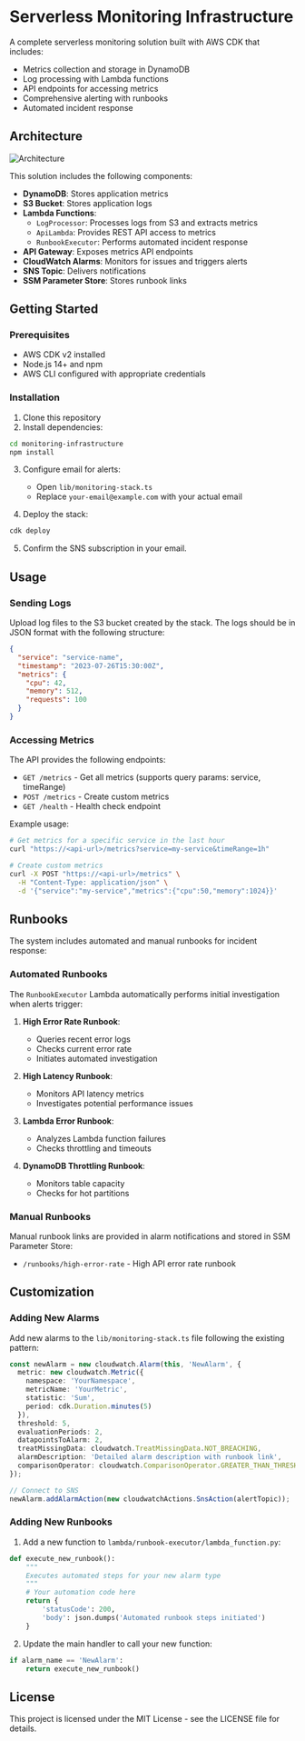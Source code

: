 # Serverless Monitoring Infrastructure

A complete serverless monitoring solution built with AWS CDK that includes:
- Metrics collection and storage in DynamoDB
- Log processing with Lambda functions
- API endpoints for accessing metrics
- Comprehensive alerting with runbooks
- Automated incident response

## Architecture

![Architecture](docs/architecture.png)

This solution includes the following components:
- **DynamoDB**: Stores application metrics
- **S3 Bucket**: Stores application logs
- **Lambda Functions**:
  - `LogProcessor`: Processes logs from S3 and extracts metrics
  - `ApiLambda`: Provides REST API access to metrics
  - `RunbookExecutor`: Performs automated incident response
- **API Gateway**: Exposes metrics API endpoints
- **CloudWatch Alarms**: Monitors for issues and triggers alerts
- **SNS Topic**: Delivers notifications
- **SSM Parameter Store**: Stores runbook links

## Getting Started

### Prerequisites

- AWS CDK v2 installed
- Node.js 14+ and npm
- AWS CLI configured with appropriate credentials

### Installation

1. Clone this repository
2. Install dependencies:
```bash
cd monitoring-infrastructure
npm install
```

3. Configure email for alerts:
   - Open `lib/monitoring-stack.ts`
   - Replace `your-email@example.com` with your actual email

4. Deploy the stack:
```bash
cdk deploy
```

5. Confirm the SNS subscription in your email.

## Usage

### Sending Logs

Upload log files to the S3 bucket created by the stack. The logs should be in JSON format with the following structure:

```json
{
  "service": "service-name",
  "timestamp": "2023-07-26T15:30:00Z",
  "metrics": {
    "cpu": 42,
    "memory": 512,
    "requests": 100
  }
}
```

### Accessing Metrics

The API provides the following endpoints:

- `GET /metrics` - Get all metrics (supports query params: service, timeRange)
- `POST /metrics` - Create custom metrics
- `GET /health` - Health check endpoint

Example usage:
```bash
# Get metrics for a specific service in the last hour
curl "https://<api-url>/metrics?service=my-service&timeRange=1h"

# Create custom metrics
curl -X POST "https://<api-url>/metrics" \
  -H "Content-Type: application/json" \
  -d '{"service":"my-service","metrics":{"cpu":50,"memory":1024}}'
```

## Runbooks

The system includes automated and manual runbooks for incident response:

### Automated Runbooks

The `RunbookExecutor` Lambda automatically performs initial investigation when alerts trigger:

1. **High Error Rate Runbook**:
   - Queries recent error logs
   - Checks current error rate
   - Initiates automated investigation

2. **High Latency Runbook**:
   - Monitors API latency metrics
   - Investigates potential performance issues

3. **Lambda Error Runbook**:
   - Analyzes Lambda function failures
   - Checks throttling and timeouts

4. **DynamoDB Throttling Runbook**:
   - Monitors table capacity
   - Checks for hot partitions

### Manual Runbooks

Manual runbook links are provided in alarm notifications and stored in SSM Parameter Store:
- `/runbooks/high-error-rate` - High API error rate runbook

## Customization

### Adding New Alarms

Add new alarms to the `lib/monitoring-stack.ts` file following the existing pattern:

```typescript
const newAlarm = new cloudwatch.Alarm(this, 'NewAlarm', {
  metric: new cloudwatch.Metric({
    namespace: 'YourNamespace',
    metricName: 'YourMetric',
    statistic: 'Sum',
    period: cdk.Duration.minutes(5)
  }),
  threshold: 5,
  evaluationPeriods: 2,
  datapointsToAlarm: 2,
  treatMissingData: cloudwatch.TreatMissingData.NOT_BREACHING,
  alarmDescription: 'Detailed alarm description with runbook link',
  comparisonOperator: cloudwatch.ComparisonOperator.GREATER_THAN_THRESHOLD
});

// Connect to SNS
newAlarm.addAlarmAction(new cloudwatchActions.SnsAction(alertTopic));
```

### Adding New Runbooks

1. Add a new function to `lambda/runbook-executor/lambda_function.py`:

```python
def execute_new_runbook():
    """
    Executes automated steps for your new alarm type
    """
    # Your automation code here
    return {
        'statusCode': 200,
        'body': json.dumps('Automated runbook steps initiated')
    }
```

2. Update the main handler to call your new function:

```python
if alarm_name == 'NewAlarm':
    return execute_new_runbook()
```

## License

This project is licensed under the MIT License - see the LICENSE file for details.
